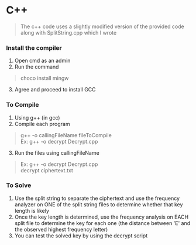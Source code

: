 # C++

> The c++ code uses a slightly modified version of the provided code along with SplitString.cpp which I wrote

### Install the compiler  
1. Open cmd as an admin  
2. Run the command  
> choco install mingw  
3. Agree and proceed to install GCC

### To Compile

1. Using g++ (in gcc)
2. Compile each program
> g++ -o callingFileName fileToCompile   
> Ex: g++ -o decrypt Decrypt.cpp  

3. Run the files using callingFileName
> Ex: g++ -o decrypt Decrypt.cpp  
> decrypt ciphertext.txt


### To Solve 
1. Use the split string to separate the ciphertext and use the frequency analyzer on ONE of the split string files to determine whether that key length is likely 
2. Once the key length is determined, use the frequency analysis on EACH split file to determine the key for each one (the distance between 'E' and the observed highest frequency letter) 
3. You can test the solved key by using the decrypt script 